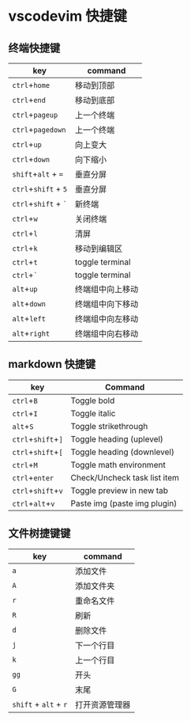 # vscodevim 快捷键

## 终端快捷键

| key                      | command          |
| ------------------------ | ---------------- |
| `ctrl`+`home`            | 移动到顶部       |
| `ctrl`+`end`             | 移动到底部       |
| `ctrl`+`pageup`          | 上一个终端       |
| `ctrl`+`pagedown`        | 上一个终端       |
| `ctrl`+`up`              | 向上变大         |
| `ctrl`+`down`            | 向下缩小         |
| `shift`+`alt` + `=`      | 垂直分屏         |
| `ctrl`+`shift` + `5`     | 垂直分屏         |
| `ctrl`+`shift` + `` ` `` | 新终端           |
| `ctrl`+`w`               | 关闭终端         |
| `ctrl`+`l`               | 清屏             |
| `ctrl`+`k`               | 移动到编辑区     |
| `ctrl`+`t`               | toggle terminal  |
| `ctrl`+`` ` ``           | toggle terminal  |
| `alt`+`up`               | 终端组中向上移动 |
| `alt`+`down`             | 终端组中向下移动 |
| `alt`+`left`             | 终端组中向左移动 |
| `alt`+`right`            | 终端组中向右移动 |

## markdown 快捷键

| key                | Command                      |
| ------------------ | ---------------------------- |
| `ctrl`+`B`         | Toggle bold                  |
| `ctrl`+`I`         | Toggle italic                |
| `alt`+`S`          | Toggle strikethrough         |
| `ctrl`+`shift`+`]` | Toggle heading (uplevel)     |
| `ctrl`+`shift`+`[` | Toggle heading (downlevel)   |
| `ctrl`+`M`         | Toggle math environment      |
| `ctrl`+`enter`     | Check/Uncheck task list item |
| `ctrl`+`shift`+`v` | Toggle preview in new tab    |
| `ctrl`+`alt`+`v`   | Paste img (paste img plugin) |

## 文件树捷键键

| key                   | command        |
| --------------------- | -------------- |
| `a`                   | 添加文件       |
| `A`                   | 添加文件夹     |
| `r`                   | 重命名文件     |
| `R`                   | 刷新           |
| `d`                   | 删除文件       |
| `j`                   | 下一个行目     |
| `k`                   | 上一个行目     |
| `gg`                  | 开头           |
| `G`                   | 末尾           |
| `shift` + `alt` + `r` | 打开资源管理器 |
